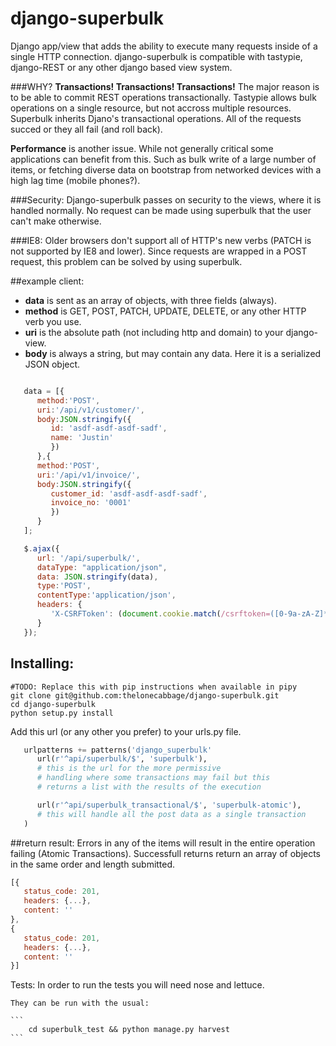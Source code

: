 django-superbulk
===============

Django app/view that adds the ability to execute many requests inside of a single HTTP connection.  django-superbulk is compatible with tastypie, django-REST or any other django based view system.

###WHY?
**Transactions! Transactions! Transactions!** The major reason is to be able to commit REST operations transactionally.  Tastypie allows bulk operations on a single resource, but not accross multiple resources. Superbulk inherits Djano's transactional operations.  All of the requests succed or they all fail (and roll back).

**Performance** is another issue.  While not generally critical some applications can benefit from this. Such as bulk write of a large number of items, or fetching diverse data on bootstrap from networked devices with a high lag time (mobile phones?).

###Security:
Django-superbulk passes on security to the views, where it is handled normally.  No request can be made using superbulk that the user can't make otherwise.

###IE8:
Older browsers don't support all of HTTP's new verbs (PATCH is not supported by IE8 and lower).  Since requests are wrapped in a POST request, this problem can be solved by using superbulk.

##example client:
* __data__ is sent as an array of objects, with three fields (always).
* __method__ is GET, POST, PATCH, UPDATE, DELETE, or any other HTTP verb you use.
* __uri__ is the absolute path (not including http and domain) to your django-view.
* __body__ is always a string, but may contain any data. Here it is a serialized JSON object.


 ```javascript

	data = [{
	   method:'POST',
	   uri:'/api/v1/customer/',
	   body:JSON.stringify({
	      id: 'asdf-asdf-asdf-sadf',
	      name: 'Justin'
	      })
	   },{
	   method:'POST',
	   uri:'/api/v1/invoice/',
	   body:JSON.stringify({
	      customer_id: 'asdf-asdf-asdf-sadf',
	      invoice_no: '0001'
	      })
	   }
	];

	$.ajax({
	   url: '/api/superbulk/',
	   dataType: "application/json",
	   data: JSON.stringify(data),
	   type:'POST',
	   contentType:'application/json',
	   headers: {
	      'X-CSRFToken': (document.cookie.match(/csrftoken=([0-9a-zA-Z]*)/) || ['']).pop()
	   }
	});
```
## Installing:

```
#TODO: Replace this with pip instructions when available in pipy
git clone git@github.com:thelonecabbage/django-superbulk.git
cd django-superbulk
python setup.py install
```

Add this url (or any other you prefer) to your urls.py file.
```python
   urlpatterns += patterns('django_superbulk'
      url(r'^api/superbulk/$', 'superbulk'),
      # this is the url for the more permissive
      # handling where some transactions may fail but this
      # returns a list with the results of the execution

      url(r'^api/superbulk_transactional/$', 'superbulk-atomic'),
      # this will handle all the post data as a single transaction
   )
```

##return result:
Errors in any of the items will result in the entire operation failing (Atomic Transactions).
Successfull returns return an array of objects in the same order and length submitted.
```javascript
[{
   status_code: 201,
   headers: {...},
   content: ''
},
{
   status_code: 201,
   headers: {...},
   content: ''
}]
```

Tests:
    In order to run the tests you will need nose and lettuce.

    They can be run with the usual:

    ```
        cd superbulk_test && python manage.py harvest
    ```

